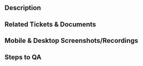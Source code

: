 ## Description

<!-- 
Describle your PR
This PR [adds/removes/fixes/replaces] the [feature/bug/etc]. 
-->

## Related Tickets & Documents
<!-- 
Related Jira case and documents
-->

## Mobile & Desktop Screenshots/Recordings

<!-- Visual changes require screenshots -->


## Steps to QA
<!-- 
Please provide some steps for the reviewer to test your change. If you have wrote tests, you can mention that here instead.

1. Click a link
2. Do this thing
3. Validate you see the thing working
-->
